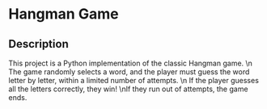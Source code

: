 # Hangman Game

## Description
This project is a Python implementation of the classic Hangman game. \n The game randomly selects a word, and the player must guess the word letter by letter, within a limited number of attempts. \n If the player guesses all the letters correctly, they win! \nIf they run out of attempts, the game ends.
